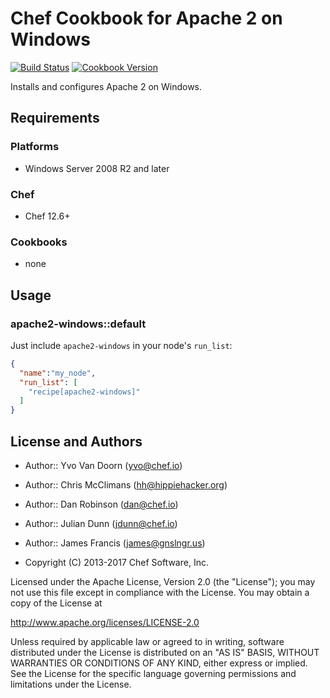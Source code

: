 # Chef Cookbook for Apache 2 on Windows

[![Build Status](https://travis-ci.org/chef-cookbooks/apache2-windows.svg?branch=master)](http://travis-ci.org/chef-cookbooks/apache2-windows) [![Cookbook Version](https://img.shields.io/cookbook/v/apache2-windows.svg)](https://supermarket.chef.io/cookbooks/apache2-windows)

Installs and configures Apache 2 on Windows.

## Requirements

### Platforms
- Windows Server 2008 R2 and later

### Chef

- Chef 12.6+

### Cookbooks

- none

## Usage

### apache2-windows::default

Just include `apache2-windows` in your node's `run_list`:

```json
{
  "name":"my_node",
  "run_list": [
    "recipe[apache2-windows]"
  ]
}
```

## License and Authors

- Author:: Yvo Van Doorn (yvo@chef.io)
- Author:: Chris McClimans (hh@hippiehacker.org)
- Author:: Dan Robinson (dan@chef.io)
- Author:: Julian Dunn (jdunn@chef.io)
- Author:: James Francis (james@gnslngr.us)

- Copyright (C) 2013-2017 Chef Software, Inc.

Licensed under the Apache License, Version 2.0 (the "License"); you may not use this file except in compliance with the License. You may obtain a copy of the License at

<http://www.apache.org/licenses/LICENSE-2.0>

Unless required by applicable law or agreed to in writing, software distributed under the License is distributed on an "AS IS" BASIS, WITHOUT WARRANTIES OR CONDITIONS OF ANY KIND, either express or implied. See the License for the specific language governing permissions and limitations under the License.
